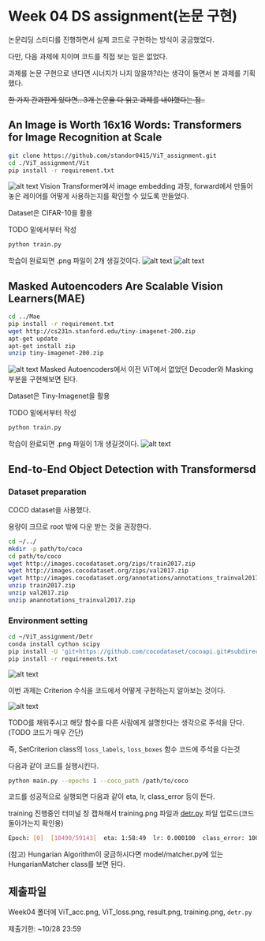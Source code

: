 # Week 04 DS assignment(논문 구현)

논문리딩 스터디를 진행하면서 실제 코드로 구현하는 방식이 궁금했었다.

다만, 다음 과제에 치이며 코드를 직접 보는 일은 없었다.

과제를 논문 구현으로 낸다면 시너지가 나지 않을까?라는 생각이 들면서 본 과제를 기획했다.

~~한 가지 간과한게 있다면.. 3개 논문을 다 읽고 과제를 내야했다는 점..~~

## **An Image is Worth 16x16 Words: Transformers for Image Recognition at Scale**

```bash
git clone https://github.com/standor0415/ViT_assignment.git
cd ./ViT_assignment/Vit
pip install -r requirement.txt
```
![alt text](README_image/vit_model.png)
Vision Transformer에서 image embedding 과정, forward에서 만들어 놓은 레이어를 어떻게 사용하는지를 확인할 수 있도록 만들었다.

Dataset은 CIFAR-10을 활용

TODO 밑에서부터 작성

```bash
python train.py
```

학습이 완료되면 .png 파일이 2개 생길것이다.
![alt text](README_image/ViT_loss.png)
![alt text](README_image/ViT_acc.png)


## Masked Autoencoders Are Scalable Vision Learners(MAE)

```bash
cd ../Mae
pip install -r requirement.txt
wget http://cs231n.stanford.edu/tiny-imagenet-200.zip
apt-get update
apt-get install zip
unzip tiny-imagenet-200.zip
```
![alt text](README_image/mae_model.png)
Masked Autoencoders에서 이전 ViT에서 없었던 Decoder와 Masking 부분을 구현해보면 된다.

Dataset은 Tiny-Imagenet을 활용

TODO 밑에서부터 작성

```bash
python train.py
```

학습이 완료되면 .png 파일이 1개 생길것이다.
![alt text](README_image/result.png)


## **End-to-End Object Detection with Transformersd**
### Dataset preparation

COCO dataset을 사용했다.

용량이 크므로 root 밖에 다운 받는 것을 권장한다.

```bash
cd ~/../
mkdir -p path/to/coco
cd path/to/coco
wget http://images.cocodataset.org/zips/train2017.zip
wget http://images.cocodataset.org/zips/val2017.zip 
wget http://images.cocodataset.org/annotations/annotations_trainval2017.zip
unzip train2017.zip
unzip val2017.zip
unzip anannotations_trainval2017.zip
```

### Environment setting

```bash
cd ~/ViT_assignment/Detr
conda install cython scipy
pip install -U 'git+https://github.com/cocodataset/cocoapi.git#subdirectory=PythonAPI'
pip install -r requirements.txt
```
![alt text](README_image/image.png)

이번 과제는 Criterion 수식을 코드에서 어떻게 구현하는지 알아보는 것이다.

![alt text](README_image/equation.png)

TODO를 채워주시고 해당 함수를 다른 사람에게 설명한다는 생각으로 주석을 단다.(TODO 코드가 매우 간단)

즉, SetCriterion class의 `loss_labels`, `loss_boxes` 함수 코드에 주석을 다는것

다음과 같이 코드를 실행시킨다.

```bash
python main.py --epochs 1 --coco_path /path/to/coco
```

코드를 성공적으로 실행되면 다음과 같이 eta, lr, class_error 등이 뜬다.

training 진행중인 터미널 창 캡쳐해서 training.png 파일과 [detr.py](http://detr.py) 파일 업로드(코드 돌아가는지 확인용) 

```bash
Epoch: [0]  [10490/59143]  eta: 1:58:49  lr: 0.000100  class_error: 100.00  loss: 27.1212 (30.5405)  loss_ce: 1.6510 (1.9659)  loss_bbox: 1.4159 (1.5160)  loss_giou: 1.5348 (1.5916)  loss_ce_0: 1.6919 (1.9926)  loss_bbox_0: 1.3585 (1.5603)  loss_giou_0: 1.5267 (1.6003)  loss_ce_1: 1.7223 (1.9889)  loss_bbox_1: 1.4176 (1.5295)  loss_giou_1: 1.5357 (1.5909)  loss_ce_2: 1.6963 (1.9698)  loss_bbox_2: 1.3552 (1.5112)  loss_giou_2: 1.5032 (1.5820)  loss_ce_3: 1.6056 (1.9668)  loss_bbox_3: 1.4752 (1.5202)  loss_giou_3: 1.5730 (1.5890)  loss_ce_4: 1.7427 (1.9723)  loss_bbox_4: 1.3228 (1.5082)  loss_giou_4: 1.5780 (1.5851)  loss_ce_unscaled: 1.6510 (1.9659)  class_error_unscaled: 100.0000 (99.9918)  loss_bbox_unscaled: 0.2832 (0.3032)  loss_giou_unscaled: 0.7674 (0.7958)  cardinality_error_unscaled: 4.0000 (6.6179)  loss_ce_0_unscaled: 1.6919 (1.9926)  loss_bbox_0_unscaled: 0.2717 (0.3121)  loss_giou_0_unscaled: 0.7634 (0.8002)  cardinality_error_0_unscaled: 4.0000 (6.6090)  loss_ce_1_unscaled: 1.7223 (1.9889)  loss_bbox_1_unscaled: 0.2835 (0.3059)  loss_giou_1_unscaled: 0.7678 (0.7954)  cardinality_error_1_unscaled: 4.0000 (6.6136)  loss_ce_2_unscaled: 1.6963 (1.9698)  loss_bbox_2_unscaled: 0.2710 (0.3022)  loss_giou_2_unscaled: 0.7516 (0.7910)  cardinality_error_2_unscaled: 4.0000 (6.6245)  loss_ce_3_unscaled: 1.6056 (1.9668)  loss_bbox_3_unscaled: 0.2950 (0.3040)  loss_giou_3_unscaled: 0.7865 (0.7945)  cardinality_error_3_unscaled: 4.0000 (6.6239)  loss_ce_4_unscaled: 1.7427 (1.9723)  loss_bbox_4_unscaled: 0.2646 (0.3016)  loss_giou_4_unscaled: 0.7890 (0.7926)  cardinality_error_4_unscaled: 4.0000 (6.6157)  time: 0.1455  data: 0.0058  max mem: 5581
```
(참고) Hungarian Algorithm이 궁금하시다면 model/matcher.py에 있는 HungarianMatcher class를 보면 된다.
## 제출파일

Week04 폴더에 ViT_acc.png, ViT_loss.png, result.png, training.png, `detr.py`

제출기한: ~10/28 23:59